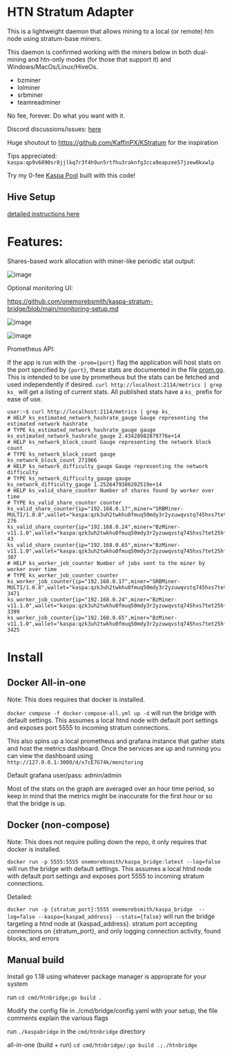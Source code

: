 # HTN Stratum Adapter

This is a lightweight daemon that allows mining to a local (or remote) htn node using stratum-base miners.

This daemon is confirmed working with the miners below in both dual-mining and htn-only modes (for those that support it) and Windows/MacOs/Linux/HiveOs.
* bzminer
* lolminer
* srbminer
* teamreadminer

No fee, forever. Do what you want with it.

Discord discussions/issues: [here](https://discord.com/channels/599153230659846165/1025501807570600027) 

Huge shoutout to https://github.com/KaffinPX/KStratum for the inspiration
  
Tips appreciated: `kaspa:qp9v6090sr8jjlkq7r3f4h9un5rtfhu3raknfg3cca9eapzee57jzew0kxwlp`

Try my 0-fee [Kaspa Pool](http://ghost-pool.io/) built with this code!


## Hive Setup
[detailed instructions here](hive-setup.md) 


# Features:

Shares-based work allocation with miner-like periodic stat output:

![image](https://user-images.githubusercontent.com/59971111/191983487-479e19ec-a8cb-4edb-afc4-55a1165e79fc.png)



Optional monitoring UI:

https://github.com/onemorebsmith/kaspa-stratum-bridge/blob/main/monitoring-setup.md

![image](https://user-images.githubusercontent.com/59971111/192025446-f20d74a5-f9e0-4290-b98b-9f56af8f23b4.png)

![image](https://user-images.githubusercontent.com/59971111/191980688-2d0faf6b-d551-4880-a316-de2303cfeb7d.png)


Prometheus API:

If the app is run with the `-prom={port}` flag the application will host stats on the port specified by `{port}`, these stats are documented in the file [prom.go](src/kaspastratum/prom.go). This is intended to be use by prometheus but the stats can be fetched and used independently if desired. `curl http://localhost:2114/metrics | grep ks_` will get a listing of current stats. All published stats have a `ks_` prefix for ease of use.

```
user:~$ curl http://localhost:2114/metrics | grep ks_
# HELP ks_estimated_network_hashrate_gauge Gauge representing the estimated network hashrate
# TYPE ks_estimated_network_hashrate_gauge gauge
ks_estimated_network_hashrate_gauge 2.43428982879776e+14
# HELP ks_network_block_count Gauge representing the network block count
# TYPE ks_network_block_count gauge
ks_network_block_count 271966
# HELP ks_network_difficulty_gauge Gauge representing the network difficulty
# TYPE ks_network_difficulty_gauge gauge
ks_network_difficulty_gauge 1.2526479386202519e+14
# HELP ks_valid_share_counter Number of shares found by worker over time
# TYPE ks_valid_share_counter counter
ks_valid_share_counter{ip="192.168.0.17",miner="SRBMiner-MULTI/1.0.8",wallet="kaspa:qzk3uh2twkhu0fmuq50mdy3r2yzuwqvstq745hxs7tet25hfd4egcafcdmpdl",worker="002"} 276
ks_valid_share_counter{ip="192.168.0.24",miner="BzMiner-v11.1.0",wallet="kaspa:qzk3uh2twkhu0fmuq50mdy3r2yzuwqvstq745hxs7tet25hfd4egcafcdmpdl",worker="003"} 43
ks_valid_share_counter{ip="192.168.0.65",miner="BzMiner-v11.1.0",wallet="kaspa:qzk3uh2twkhu0fmuq50mdy3r2yzuwqvstq745hxs7tet25hfd4egcafcdmpdl",worker="001"} 307
# HELP ks_worker_job_counter Number of jobs sent to the miner by worker over time
# TYPE ks_worker_job_counter counter
ks_worker_job_counter{ip="192.168.0.17",miner="SRBMiner-MULTI/1.0.8",wallet="kaspa:qzk3uh2twkhu0fmuq50mdy3r2yzuwqvstq745hxs7tet25hfd4egcafcdmpdl",worker="002"} 3471
ks_worker_job_counter{ip="192.168.0.24",miner="BzMiner-v11.1.0",wallet="kaspa:qzk3uh2twkhu0fmuq50mdy3r2yzuwqvstq745hxs7tet25hfd4egcafcdmpdl",worker="003"} 3399
ks_worker_job_counter{ip="192.168.0.65",miner="BzMiner-v11.1.0",wallet="kaspa:qzk3uh2twkhu0fmuq50mdy3r2yzuwqvstq745hxs7tet25hfd4egcafcdmpdl",worker="001"} 3425

```

# Install

## Docker All-in-one

Note: This does requires that docker is installed.

  

`docker compose -f docker-compose-all.yml up -d` will run the bridge with default settings. This assumes a local htnd node with default port settings and exposes port 5555 to incoming stratum connections.

  

This also spins up a local prometheus and grafana instance that gather stats and host the metrics dashboard. Once the services are up and running you can view the dashboard using `http://127.0.0.1:3000/d/x7cE7G74k/monitoring`

Default grafana user/pass: admin/admin

Most of the stats on the graph are averaged over an hour time period, so keep in mind that the metrics might be inaccurate for the first hour or so that the bridge is up.


## Docker (non-compose)

Note: This does not require pulling down the repo, it only requires that docker is installed.

`docker run -p 5555:5555 onemorebsmith/kaspa_bridge:latest --log=false` will run the bridge with default settings. This assumes a local htnd node with default port settings and exposes port 5555 to incoming stratum connections.


Detailed:

`docker run -p {stratum_port}:5555 onemorebsmith/kaspa_bridge  --log=false --kaspa={kaspad_address} --stats={false}` will run the bridge targeting a htnd node at {kaspad_address}. stratum port accepting connections on {stratum_port}, and only logging connection activity, found blocks, and errors

  

## Manual build

Install go 1.18 using whatever package manager is approprate for your system

  

run `cd cmd/htnbridge;go build .`

  

Modify the config file in ./cmd/bridge/config.yaml with your setup, the file comments explain the various flags

  

run `./kaspabridge` in the `cmd/htnbridge` directory

  

all-in-one (build + run) `cd cmd/htnbridge/;go build .;./htnbridge`
